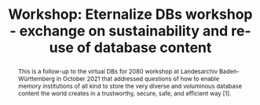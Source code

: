 ---
abstract: This is a follow-up to the virtual DBs for 2080 workshop at Landesarchiv
  Baden-Württemberg in October 2021 that addressed questions of how to enable memory
  institutions of all kind to store the very diverse and voluminous database content
  the world creates in a trustworthy, secure, safe, and efficient way [1].
creators:
- Naumann, Kai
date: null
document_url: https://az659834.vo.msecnd.net/eventsairwesteuprod/production-inconference-public/918bb4e92aa5416aa214af66a4f10d8d
grand_parent: iPRES
institutions:
- Landesarchiv Baden-württemberg
keywords:
- database
- geopackage
- siard
landing_page_url: null
language: eng
layout: publication
license: CC-BY 4.0 International
notes_url: null
parent: iPRES 2022
publication_type: workshop
size: null
slides_url: null
source_name: iPRES
stream_url: null
title: 'Workshop: Eternalize DBs workshop - exchange on sustainability and re-use
  of database content'
year: 2022
---